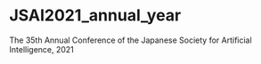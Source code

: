 # JSAI2021_annual_year
The 35th Annual Conference of the Japanese Society for Artificial Intelligence, 2021
